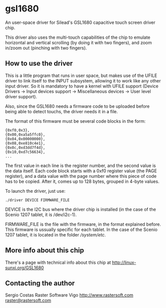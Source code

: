 gsl1680
=======

An user-space driver for Silead's GSL1680 capacitive touch screen driver chip.

This driver also uses the multi-touch capabilities of the chip to emulate horizontal and vertical scrolling (by doing it with two fingers), and zoom in/zoom out (pinching with two fingers).

## How to use the driver ##

This is a little program that runs in user space, but makes use of the UFILE driver to link itself to the INPUT subsystem, allowing it to work like any other input driver. So it is mandatory to have a kernel with UFILE support (Device Drivers -> Input devices support -> Miscellaneous devices -> User level driver support).

Also, since the GSL1680 needs a firmware code to be uploaded before being able to detect touchs, the driver needs it in a file.

The format of this firmware must be several code blocks in the form:

    {0xf0,0x3},
    {0x00,0xa5a5ffc0},
    {0x04,0x00000000},
    {0x08,0xe810c4e1},
    {0x0c,0xd3dd7f4d},
    {0x10,0xd7c56634},
    ...

The first value in each line is the register number, and the second value is the data itself. Each code block starts with a 0xf0 register value (the PAGE register), and a data value with the page number where this piece of code has to be copied. After it, comes up to 128 bytes, grouped in 4-byte values.

To launch the driver, just use:

	./driver DEVICE FIRMWARE_FILE
	
DEVICE is the I2C bus where the driver chip is installed (in the case of the Scenio 1207 tablet, it is /dev/i2c-1).

FIRMWARE_FILE is the file with the firmware, in the format explained before. This firmware is ussually specific for each tablet. In the case of the Scenio 1207 tablet, it is located in the folder */system/etc*.

## More info about this chip ##

There's a page with technical info about this chip at http://linux-sunxi.org/GSL1680

## Contacting the author ##

Sergio Costas
Raster Software Vigo
http://www.rastersoft.com
raster@rastersoft.com
